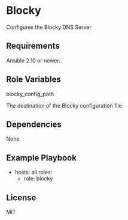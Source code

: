 # Blocky

Configures the Blocky DNS Server

## Requirements

Ansible 2.10 or newer.

## Role Variables

  blocky_config_path

The destination of the Blocky configuration file

## Dependencies

None

## Example Playbook

- hosts: all
    roles:
  - role: blocky

## License

MIT
